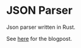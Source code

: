 # JSON Parser

Json parser written in Rust.

See [here](https://abhikjain360.github.io/writing-a-json-parser-in-rust-part-1/) for the blogpost.
